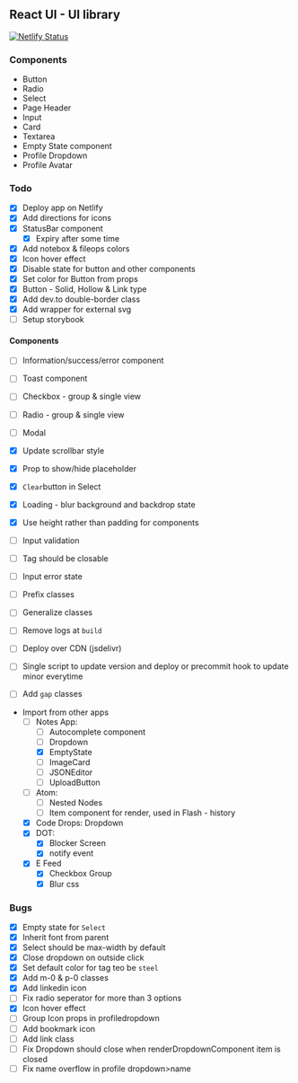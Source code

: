 ## React UI - UI library

[![Netlify Status](https://api.netlify.com/api/v1/badges/d5ec7096-2e27-46ef-b409-12f116e0bb2f/deploy-status)](https://app.netlify.com/sites/react-ui-lib/deploys)

### Components

- Button
- Radio
- Select
- Page Header
- Input
- Card
- Textarea
- Empty State component
- Profile Dropdown
- Profile Avatar

### Todo

- [x] Deploy app on Netlify
- [x] Add directions for icons
- [x] StatusBar component
  - [x] Expiry after some time
- [x] Add notebox & fileops colors
- [x] Icon hover effect
- [x] Disable state for button and other components
- [x] Set color for Button from props
- [x] Button - Solid, Hollow & Link type
- [x] Add dev.to double-border class
- [x] Add wrapper for external svg
- [ ] Setup storybook

#### Components

- [ ] Information/success/error component
- [ ] Toast component
- [ ] Checkbox - group & single view
- [ ] Radio - group & single view
- [ ] Modal

- [x] Update scrollbar style
- [x] Prop to show/hide placeholder
- [x] `Clear`button in Select
- [x] Loading - blur background and backdrop state
- [x] Use height rather than padding for components
- [ ] Input validation
- [ ] Tag should be closable
- [ ] Input error state
- [ ] Prefix classes
- [ ] Generalize classes
- [ ] Remove logs at `build`
- [ ] Deploy over CDN (jsdelivr)
- [ ] Single script to update version and deploy or precommit hook to update minor everytime
- [ ] Add `gap` classes

- Import from other apps
  - [ ] Notes App:
    - [ ] Autocomplete component
    - [ ] Dropdown
    - [x] EmptyState
    - [ ] ImageCard
    - [ ] JSONEditor
    - [ ] UploadButton
  - [ ] Atom:
    - [ ] Nested Nodes
    - [ ] Item component for render, used in Flash - history
  - [x] Code Drops: Dropdown
  - [x] DOT:
    - [x] Blocker Screen
    - [x] notify event
  - [x] E Feed
    - [x] Checkbox Group
    - [x] Blur css

### Bugs

- [x] Empty state for `Select`
- [x] Inherit font from parent
- [x] Select should be max-width by default
- [x] Close dropdown on outside click
- [x] Set default color for tag teo be `steel`
- [x] Add m-0 & p-0 classes
- [x] Add linkedin icon
- [ ] Fix radio seperator for more than 3 options
- [x] Icon hover effect
- [ ] Group Icon props in profiledropdown
- [ ] Add bookmark icon
- [ ] Add link class
- [ ] Fix Dropdown should close when renderDropdownComponent item is closed
- [ ] Fix name overflow in profile dropdown>name
